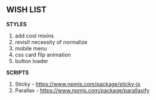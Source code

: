**WISH LIST**
----------------------------------------------------
**STYLES**
1. add cool mixins
2. revisit necessity of normalize
3. mobile menu
4. css card flip animation
5. button loader


**SCRIPTS**
1. Sticky - https://www.npmjs.com/package/sticky-js
2. Parallax - https://www.npmjs.com/package/parallaxify
